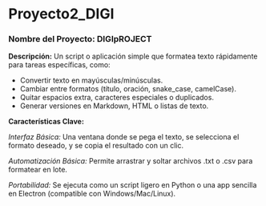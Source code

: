 # Proyecto2_DIGI

### Nombre del Proyecto: DIGIpROJECT
**Descripción:**
Un script o aplicación simple que formatea texto rápidamente para tareas específicas, como:

- Convertir texto en mayúsculas/minúsculas.
- Cambiar entre formatos (título, oración, snake_case, camelCase).
- Quitar espacios extra, caracteres especiales o duplicados.
- Generar versiones en Markdown, HTML o listas de texto.
  
**Características Clave:**

*Interfaz Básica:*
Una ventana donde se pega el texto, se selecciona el formato deseado, y se copia el resultado con un clic.

*Automatización Básica:*
Permite arrastrar y soltar archivos .txt o .csv para formatear en lote.

*Portabilidad:*
Se ejecuta como un script ligero en Python o una app sencilla en Electron (compatible con Windows/Mac/Linux).
